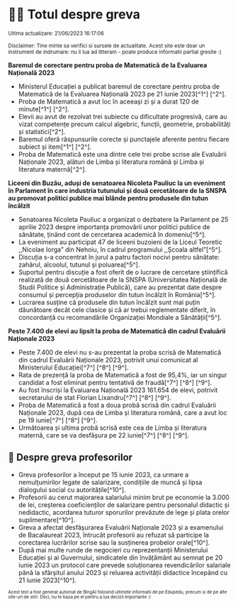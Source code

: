 # 👩‍🏫 Totul despre greva
<sub>Ultima actualizare: 21/06/2023 16:17:06</sub>

<sub>Disclaimer: Tine minte sa verifici si sursele de actualitate. Acest site este doar un instrument de indrumare: nu il lua ad litteram - poate produce informatii partial gresite :)</sub>

**Baremul de corectare pentru proba de Matematică de la Evaluarea Națională 2023**

- Ministerul Educației a publicat baremul de corectare pentru proba de Matematică de la Evaluarea Națională 2023 pe 21 iunie 2023[^1^] [^2^].
- Proba de Matematică a avut loc în aceeași zi și a durat 120 de minute[^1^] [^2^].
- Elevii au avut de rezolvat trei subiecte cu dificultate progresivă, care au vizat competențe precum calcul algebric, funcții, geometrie, probabilități și statistici[^2^].
- Baremul oferă răspunsurile corecte și punctajele aferente pentru fiecare subiect și item[^1^] [^2^].
- Proba de Matematică este una dintre cele trei probe scrise ale Evaluării Naționale 2023, alături de Limba și literatura română și Limba și literatura maternă[^2^].

**Liceeni din Buzău, aduși de senatoarea Nicoleta Pauliuc la un eveniment în Parlament în care industria tutunului și două cercetătoare de la SNSPA au promovat politici publice mai blânde pentru produsele din tutun încălzit**

- Senatoarea Nicoleta Pauliuc a organizat o dezbatere la Parlament pe 25 aprilie 2023 despre importanța promovării unor politici publice de sănătate, ținând cont de cercetarea academică în domeniu[^5^].
- La eveniment au participat 47 de liceeni buzoieni de la Liceul Teoretic ,,Nicolae Iorga” din Nehoiu, în cadrul programului ,,Școala altfel”[^5^].
- Discuția s-a concentrat în jurul a patru factori nocivi pentru sănătate: zahărul, alcoolul, tutunul și poluarea[^5^].
- Suportul pentru discuție a fost oferit de o lucrare de cercetare științifică realizată de două cercetătoare de la SNSPA (Universitatea Națională de Studii Politice și Administrație Publică), care au prezentat date despre consumul și percepția produselor din tutun încălzit în România[^5^].
- Lucrarea susține că produsele din tutun încălzit sunt mai puțin dăunătoare decât cele clasice și că ar trebui reglementate diferit, în concordanță cu recomandările Organizației Mondiale a Sănătății[^5^].

**Peste 7.400 de elevi au lipsit la proba de Matematică din cadrul Evaluării Naționale 2023**

- Peste 7.400 de elevi nu s-au prezentat la proba scrisă de Matematică din cadrul Evaluării Naționale 2023, potrivit unui comunicat al Ministerului Educației[^7^] [^8^] [^9^].
- Rata de prezență la proba de Matematică a fost de 95,4%, iar un singur candidat a fost eliminat pentru tentativă de fraudă[^7^] [^8^] [^9^].
- Au fost înscriși la Evaluarea Națională 2023 161.654 de elevi, potrivit secretarului de stat Florian Lixandru[^7^] [^8^] [^9^].
- Proba de Matematică a fost a doua probă scrisă din cadrul Evaluării Naționale 2023, după cea de Limba și literatura română, care a avut loc pe 19 iunie[^7^] [^8^] [^9^].
- Următoarea și ultima probă scrisă este cea de Limba și literatura maternă, care se va desfășura pe 22 iunie[^7^] [^8^] [^9^].

## 🏫 Despre greva profesorilor

- Greva profesorilor a început pe 15 iunie 2023, ca urmare a nemulțumirilor legate de salarizare, condițiile de muncă și lipsa dialogului social cu autoritățile[^10^].
- Profesorii au cerut majorarea salariului minim brut pe economie la 3.000 de lei, creșterea coeficienților de salarizare pentru personalul didactic și nedidactic, acordarea tuturor sporurilor prevăzute de lege și plata orelor suplimentare[^10^].
- Greva a afectat desfășurarea Evaluării Naționale 2023 și a examenului de Bacalaureat 2023, întrucât profesorii au refuzat să participe la corectarea lucrărilor scrise sau la susținerea probelor orale[^10^].
- După mai multe runde de negocieri cu reprezentanții Ministerului Educației și ai Guvernului, sindicatele din învățământ au semnat pe 20 iunie 2023 un protocol care prevede soluționarea revendicărilor salariale până la sfârșitul anului 2023 și reluarea activității didactice începând cu 21 iunie 2023[^10^].


<sub><sub>Acest text a fost generat automat de BingAI folosind ultimele informatii de pe Edupedu, precum si de pe alte site-uri de stiri. Deci, nu te baza pe el pentru a lua decizii importante :)</sub></sub>